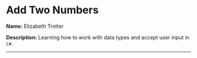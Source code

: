 # Add Two Numbers


**Name:** Elizabeth Trotter

**Description:** Learning how to work with data types and accept user input in `C#`.


---

